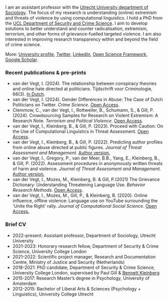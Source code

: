 I am an assistant professor with the [Utrecht University department of Sociology](https://www.uu.nl/en/organisation/sociology). The focus of my research is understanding (online) extremism and threats of violence by using computational linguistics. I hold a PhD from the [UCL Department of Security and Crime Science](http://www.ucl.ac.uk/jill-dando-institute). I aim to develop solutions to better understand and counter radicalisation, extremism, terrorism, and other forms of grievance-fuelled targeted violence. I am also interested in improving research transparency within and beyond the field of crime science.

More: [University profile](https://www.uu.nl/staff/IWJvanderVegt), [Twitter](https://twitter.com/Isabellevdv), [LinkedIn](https://www.linkedin.com/in/isabellevdv/), [Open Science Framework](https://osf.io/ubrz6/), [Google Scholar](https://scholar.google.com/citations?user=nEoRK7YAAAAJ&hl=nl).

### Recent publications & pre-prints
- van der Vegt, I. (2024). The relationship between conspiracy theories and online hate directed at politicians. Tijdschrift voor Criminologie, 66(3). [In Dutch](https://www.proquest.com/openview/940314c665666280977b80a8591258a8/1?pq-origsite=gscholar&cbl=486549).
- van der Vegt, I. (2024). Gender Differences in Abuse: The Case of Dutch Politicians on Twitter. _Crime Science_. [Open Access](https://rdcu.be/dNxQi).
- Clemmow, C., van der Vegt, I., Rottweiler, B., Schumann, S., & Gill, P. (2024). Crowdsourcing Samples for Research on Violent Extremism: A Research Note. _Terrorism and Political Violence_. [Open Access](https://www.researchgate.net/profile/Caitlin-Clemmow-2/publication/370165055_Crowdsourcing_Samples_for_Research_on_Violent_Extremism_A_Research_Note/links/64480c9f2d8ff003639d5718/Crowdsourcing-Samples-for-Research-on-Violent-Extremism-A-Research-Note.pdf).
- van der Vegt, I., Kleinberg, B., & Gill, P. (2023). Proceed with Caution: On the Use of Computational Linguistics in Threat Assessment. [Open Access](https://www.tandfonline.com/doi/full/10.1080/18335330.2023.2165137).
- van der Vegt, I., Kleinberg, B., & Gill, P. (2022). Predicting author profiles from online abuse directed at public figures. _Journal of Threat Assessment and Management._ [Author version.](https://psyarxiv.com/xdqs9/)
- van der Vegt, I., Gregory, P., van der Meer, B.B., Yang, E., Kleinberg, B., & Gill, P. (2022). Assessment procedures in anonymously written threats of harm and violence. _Journal of Threat Assessment and Management._ [Author version.](https://psyarxiv.com/ctw2b)
- van der Vegt, I., Mozes, M., Kleinberg, B. & Gill, P.(2021) The Grievance Dictionary: Understanding Threatening Language Use. _Behavior Research Methods_. [Open Access](https://link.springer.com/article/10.3758/s13428-021-01536-2).
- van der Vegt, I., Mozes, M., Gill, P., & Kleinberg, B. (2020). Online influence, offline violence: Language use on YouTube surrounding the 'Unite the Right' rally. _Journal of Computational Social Science_. [Open Access.](https://link.springer.com/article/10.1007%2Fs42001-020-00080-x)

### Brief CV
- 2022-present: Assistant professor, Department of Sociology, Utrecht University 
- 2021-2023: Honorary research fellow, Department of Security & Crime Science, University College London
- 2021-2022: Scientific project manager, Research and Documentation Centre, Ministry of Justice and Security (Netherlands) 
- 2018-2021: PhD candidate, Department of Security & Crime Science, University College London, supervised by Paul Gill & [Bennett Kleinberg](https://bkleinberg.net/) 
- 2015-2017: Research Master’s degree in Psychology, University of Amsterdam 
- 2012-2015: Bachelor of Liberal Arts & Sciences (Psychology + Linguistics), University College Utrecht 

